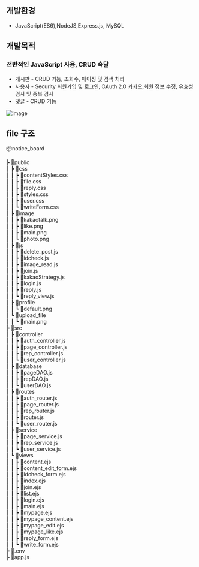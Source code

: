## 개발환경
- JavaScript(ES6),NodeJS,Express.js, MySQL

## 개발목적
### 전반적인 JavaScript 사용, CRUD 숙달
- 게시판 - CRUD 기능, 조회수, 페이징 및 검색 처리
- 사용자 - Security 회원가입 및 로그인, OAuth 2.0 카카오,회원 정보 수정, 유효성 검사 및 중복 검사
- 댓글 - CRUD 기능


![image](https://github.com/junrari/notice_board/assets/66519544/1ff71f69-d76a-4f28-8919-f8062e85324a)

  
## file 구조



📦notice_board

 ┣ 📂public  
 ┃ ┣ 📂css   
 ┃ ┃ ┣ 📜contentStyles.css  
 ┃ ┃ ┣ 📜file.css  
 ┃ ┃ ┣ 📜reply.css  
 ┃ ┃ ┣ 📜styles.css  
 ┃ ┃ ┣ 📜user.css  
 ┃ ┃ ┗ 📜writeForm.css  
 ┃ ┣ 📂image  
 ┃ ┃ ┣ 📜kakaotalk.png  
 ┃ ┃ ┣ 📜like.png  
 ┃ ┃ ┣ 📜main.png  
 ┃ ┃ ┗ 📜photo.png  
 ┃ ┣ 📂js  
 ┃ ┃ ┣ 📜delete_post.js  
 ┃ ┃ ┣ 📜idcheck.js  
 ┃ ┃ ┣ 📜image_read.js  
 ┃ ┃ ┣ 📜join.js  
 ┃ ┃ ┣ 📜kakaoStrategy.js  
 ┃ ┃ ┣ 📜login.js  
 ┃ ┃ ┣ 📜reply.js  
 ┃ ┃ ┗ 📜reply_view.js  
 ┃ ┣ 📂profile  
 ┃ ┃ ┗ 📜default.png  
 ┃ ┗ 📂upload_file  
 ┃ ┃ ┗ 📜main.png  
 ┣ 📂src  
 ┃ ┣ 📂controller  
 ┃ ┃ ┣ 📜auth_controller.js  
 ┃ ┃ ┣ 📜page_controller.js  
 ┃ ┃ ┣ 📜rep_controller.js  
 ┃ ┃ ┗ 📜user_controller.js  
 ┃ ┣ 📂database  
 ┃ ┃ ┣ 📜pageDAO.js  
 ┃ ┃ ┣ 📜repDAO.js  
 ┃ ┃ ┗ 📜userDAO.js  
 ┃ ┣ 📂routes  
 ┃ ┃ ┣ 📜auth_router.js  
 ┃ ┃ ┣ 📜page_router.js  
 ┃ ┃ ┣ 📜rep_router.js  
 ┃ ┃ ┣ 📜router.js  
 ┃ ┃ ┗ 📜user_router.js  
 ┃ ┣ 📂service  
 ┃ ┃ ┣ 📜page_service.js  
 ┃ ┃ ┣ 📜rep_service.js  
 ┃ ┃ ┗ 📜user_service.js  
 ┃ ┗ 📂views  
 ┃ ┃ ┣ 📜content.ejs  
 ┃ ┃ ┣ 📜content_edit_form.ejs  
 ┃ ┃ ┣ 📜idcheck_form.ejs  
 ┃ ┃ ┣ 📜index.ejs  
 ┃ ┃ ┣ 📜join.ejs  
 ┃ ┃ ┣ 📜list.ejs  
 ┃ ┃ ┣ 📜login.ejs  
 ┃ ┃ ┣ 📜main.ejs  
 ┃ ┃ ┣ 📜mypage.ejs  
 ┃ ┃ ┣ 📜mypage_content.ejs  
 ┃ ┃ ┣ 📜mypage_edit.ejs  
 ┃ ┃ ┣ 📜mypage_like.ejs  
 ┃ ┃ ┣ 📜reply_form.ejs  
 ┃ ┃ ┗ 📜write_form.ejs  
 ┣ 📜.env  
 ┣ 📜app.js  
